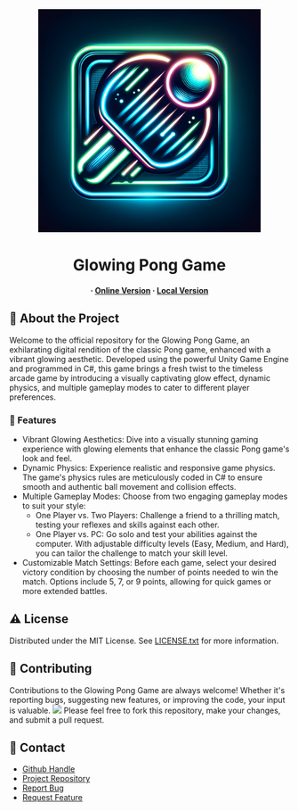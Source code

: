 <div align='center'>

<img src=logo.png alt="logo" width=400 height=400 />

<h1>Glowing Pong Game</h1>

<h4> <span> · </span> <a href=https://github.com/nishantjoshi-007/Glowing_Pong_Game/tree/WebGl_deployment>Online Version</a> 
  <span> · </span> <a href=https://github.com/nishantjoshi-007/Glowing_Pong_Game/tree/local_deployment>Local Version</a> 
</h4>

</div>

## :star2: About the Project
<p>Welcome to the official repository for the Glowing Pong Game, an exhilarating digital rendition of the classic Pong game, enhanced with a vibrant glowing aesthetic. Developed using the powerful Unity Game Engine and programmed in C#, this game brings a fresh twist to the timeless arcade game by introducing a visually captivating glow effect, dynamic physics, and multiple gameplay modes to cater to different player preferences.</p>

### :dart: Features
- Vibrant Glowing Aesthetics: Dive into a visually stunning gaming experience with glowing elements that enhance the classic Pong game's look and feel.
- Dynamic Physics: Experience realistic and responsive game physics. The game's physics rules are meticulously coded in C# to ensure smooth and authentic ball movement and collision effects.
- Multiple Gameplay Modes: Choose from two engaging gameplay modes to suit your style:
  - One Player vs. Two Players: Challenge a friend to a thrilling match, testing your reflexes and skills against each other.
  - One Player vs. PC: Go solo and test your abilities against the computer. With adjustable difficulty levels (Easy, Medium, and Hard), you can tailor the challenge to match your skill level.
- Customizable Match Settings: Before each game, select your desired victory condition by choosing the number of points needed to win the match. Options include 5, 7, or 9 points, allowing for quick games or more extended battles.

## :warning: License
Distributed under the MIT License. See <a href=LICENSE>LICENSE.txt</a> for more information.

## :wave: Contributing
Contributions to the Glowing Pong Game are always welcome! Whether it's reporting bugs, suggesting new features, or improving the code, your input is valuable. <img src="https://contrib.rocks/image?repo=Louis3797/awesome-readme-template" />  Please feel free to fork this repository, make your changes, and submit a pull request.

## :handshake: Contact
- <a href=https://github.com/nishantjoshi-007>Github Handle</a>
- <a href=https://github.com/nishantjoshi-007/Glowing_Pong_Game.git>Project Repository</a>
- <a href="https://github.com/nishantjoshi-007/Glowing_Pong_Game/issues"> Report Bug </a>
- <a href="https://github.com/nishantjoshi-007/Glowing_Pong_Game/issues"> Request Feature </a> 
